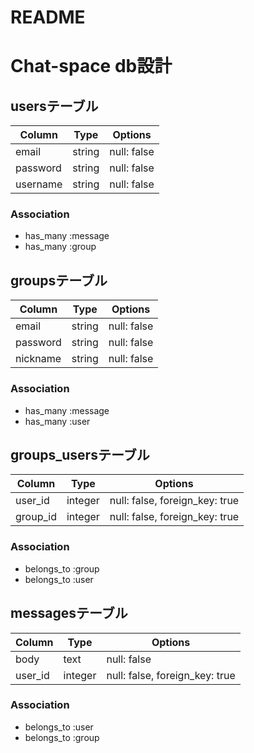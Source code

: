 # README

# Chat-space db設計
## usersテーブル
|Column|Type|Options|
|------|----|-------|
|email|string|null: false|
|password|string|null: false|
|username|string|null: false|
### Association
- has_many :message
- has_many :group

## groupsテーブル
|Column|Type|Options|
|------|----|-------|
|email|string|null: false|
|password|string|null: false|
|nickname|string|null: false|
### Association
- has_many :message
- has_many :user

## groups_usersテーブル
|Column|Type|Options|
|------|----|-------|
|user_id|integer|null: false, foreign_key: true|
|group_id|integer|null: false, foreign_key: true|
### Association
- belongs_to :group
- belongs_to :user


## messagesテーブル
|Column|Type|Options|
|------|----|-------|
|body|text|null: false|
|user_id|integer|null: false, foreign_key: true|
### Association
- belongs_to :user
- belongs_to :group
